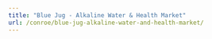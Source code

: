 ```yaml
---
title: "Blue Jug - Alkaline Water & Health Market"
url: /conroe/blue-jug-alkaline-water-and-health-market/
---
```

